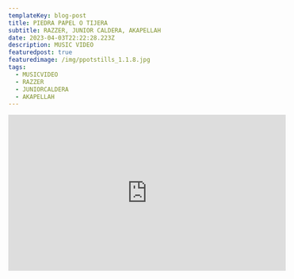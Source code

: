 ```yaml
---
templateKey: blog-post
title: PIEDRA PAPEL O TIJERA
subtitle: RAZZER, JUNIOR CALDERA, AKAPELLAH
date: 2023-04-03T22:22:28.223Z
description: MUSIC VIDEO
featuredpost: true
featuredimage: /img/ppotstills_1.1.8.jpg
tags:
  - MUSICVIDEO
  - RAZZER
  - JUNIORCALDERA
  - AKAPELLAH
---
```

<iframe width="560" height="315" src="https://www.youtube.com/embed/fRrzxYSXAtw" title="YouTube video player" frameborder="0" allow="accelerometer; autoplay; clipboard-write; encrypted-media; gyroscope; picture-in-picture; web-share" allowfullscreen></iframe>